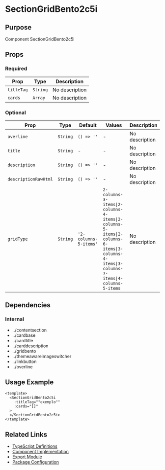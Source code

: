 # SectionGridBento2c5i

## Purpose

Component SectionGridBento2c5i

## Props

### Required

| Prop       | Type     | Description    |
| ---------- | -------- | -------------- |
| `titleTag` | `String` | No description |
| `cards`    | `Array`  | No description |

### Optional

| Prop                 | Type     | Default               | Values                                                                                                                                | Description    |
| -------------------- | -------- | --------------------- | ------------------------------------------------------------------------------------------------------------------------------------- | -------------- |
| `overline`           | `String` | `() => ''`            | -                                                                                                                                     | No description |
| `title`              | `String` | -                     | -                                                                                                                                     | No description |
| `description`        | `String` | `() => ''`            | -                                                                                                                                     | No description |
| `descriptionRawHtml` | `String` | `() => ''`            | -                                                                                                                                     | No description |
| `gridType`           | `String` | `'2-columns-5-items'` | `2-columns-3-items\|2-columns-4-items\|2-columns-5-items\|2-columns-6-items\|3-columns-4-items\|3-columns-7-items\|4-columns-5-items` | No description |

## Dependencies

### Internal

- ../contentsection
- ../cardbase
- ../cardtitle
- ../carddescription
- ../gridbento
- ../themeawareimageswitcher
- ../linkbutton
- ../overline

## Usage Example

```vue
<template>
  <SectionGridBento2c5i
    :titleTag=""exemplo""
    :cards="[]"
  >
  </SectionGridBento2c5i>
</template>
```

## Related Links

- [TypeScript Definitions](./SectionGridBento2c5i.d.ts)
- [Component Implementation](./SectionGridBento2c5i.vue)
- [Export Module](./sectiongridbento2c5i.js)
- [Package Configuration](./package.json)
